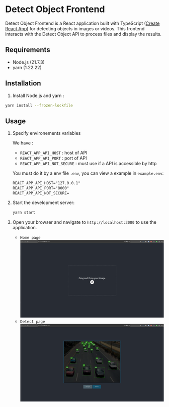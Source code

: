 # Detect Object Frontend

Detect Object Frontend is a React application built with TypeScript ([Create React App](https://github.com/facebook/create-react-app)) for detecting objects in images or videos. This frontend interacts with the Detect Object API to process files and display the results.

## Requirements

- Node.js (21.7.3)
- yarn (1.22.22)

## Installation

1. Install Node.js and yarn :

```bash
yarn install --frozen-lockfile
```

## Usage

1. Specify environements variables

    We have :
    - `REACT_APP_API_HOST` : host of API
    - `REACT_APP_API_PORT` :  port of API
    - `REACT_APP_API_NOT_SECURE` : must use if a API is accessible by http

    You must do it by a env file `.env`, you can view a example in `example.env`:

    ```properties
    REACT_APP_API_HOST="127.0.0.1"
    REACT_APP_API_PORT="8000"
    REACT_APP_API_NOT_SECURE=
    ```

2. Start the development server:

    ```bash
    yarn start
    ```

3. Open your browser and navigate to `http://localhost:3000` to use the application.

    - `Home page`
        ![Home page image](./img/home.png)
    - `Detect page`
        ![page detection](./img/detect.png)
